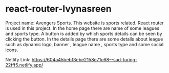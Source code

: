 # react-router-Ivynasreen
Project name: Avengers Sports.
This website is sports related. React router is used in this project. In the home page there are name of some leagues and sports type. A button is added by which sports details can be seen by clicking the button. In the details page there are some details about league such as  dynamic logo, banner , league name , sports type and some social icons.

Netlify Link: https://604a45bebf3ebe2158e71c68--sad-turing-22fff5.netlify.app/